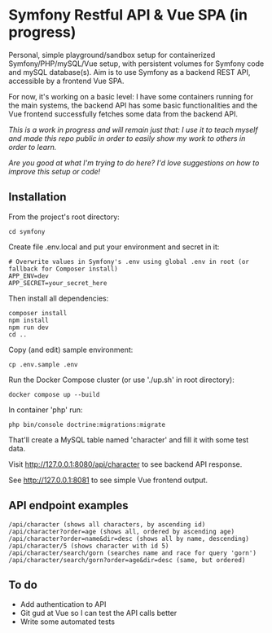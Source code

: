 # Symfony Restful API & Vue SPA (in progress)

Personal, simple playground/sandbox setup for containerized Symfony/PHP/mySQL/Vue setup, with persistent volumes for Symfony code and mySQL database(s). Aim is to use Symfony as a backend REST API, accessible by a frontend Vue SPA.

For now, it's working on a basic level: I have some containers running for the main systems, the backend API has some basic functionalities and the Vue frontend successfully fetches some data from the backend API.

*This is a work in progress and will remain just that: I use it to teach myself and made this repo public in order to easily show my work to others in order to learn.*

*Are you good at what I'm trying to do here? I'd love suggestions on how to improve this setup or code!*

## Installation
From the project's root directory:
```
cd symfony
```
Create file .env.local and put your environment and secret in it:
```
# Overwrite values in Symfony's .env using global .env in root (or fallback for Composer install)
APP_ENV=dev
APP_SECRET=your_secret_here
```
Then install all dependencies:
```
composer install
npm install
npm run dev
cd ..
```
Copy (and edit) sample environment:
```
cp .env.sample .env
```
Run the Docker Compose cluster (or use './up.sh' in root directory):
```
docker compose up --build
```
In container 'php' run:
```
php bin/console doctrine:migrations:migrate
```
That'll create a MySQL table named 'character' and fill it with some test data.

Visit http://127.0.0.1:8080/api/character to see backend API response.

See http://127.0.0.1:8081 to see simple Vue frontend output.

## API endpoint examples
```
/api/character (shows all characters, by ascending id)
/api/character?order=age (shows all, ordered by ascending age)
/api/character?order=name&dir=desc (shows all by name, descending)
/api/character/5 (shows character with id 5)
/api/character/search/gorn (searches name and race for query 'gorn')
/api/character/search/gorn?order=age&dir=desc (same, but ordered)
```

## To do
- Add authentication to API
- Git gud at Vue so I can test the API calls better
- Write some automated tests
